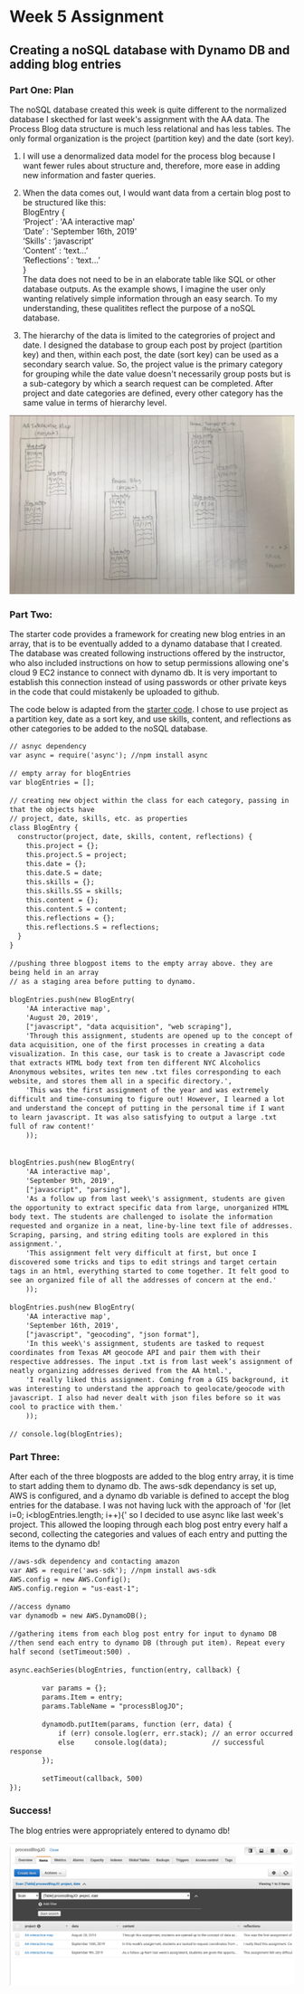 # Week 5 Assignment
## Creating a noSQL database with Dynamo DB and adding blog entries

### Part One: Plan
The noSQL database created this week is quite different to the normalized database I skecthed for last week's assignment with the AA data. The Process Blog data structure is much less relational and has less tables. The only formal organization is the project (partition key) and the date (sort key).

1. I will use a denormalized data model for the process blog because I want fewer rules about structure and, therefore, more ease in adding new information and faster queries.

2. When the data comes out, I would want data from a certain blog post to be structured like this:<br/>
                BlogEntry {<br/>
                    ‘Project’ : 'AA interactive map'<br/>
                    ‘Date’ : 'September 16th, 2019'<br/>
                    ‘Skills’ : ‘javascript’<br/>
                    ‘Content’ : ‘text...’<br/>
                    ‘Reflections’ : ‘text…’<br/>
                }<br/>
  The data does not need to be in an elaborate table like SQL or other database outputs. As the example shows, I imagine the user only wanting relatively simple information through an easy search. To my understanding, these qualitites reflect the purpose of a noSQL database. 
  
3. The hierarchy of the data is limited to the categrories of project and date. I designed the database to group each post by project (partition key) and then, within each post, the date (sort key) can be used as a secondary search value. So, the project value is the primary category for grouping while the date value doesn't necessarily group posts but is a sub-category by which a search request can be completed. After project and date categories are defined, every other category has the same value in terms of hierarchy level.


![alt text](https://github.com/joutwater/Data-Structures/blob/master/week05/data/week05_datastructures1.png)

### Part Two:

The starter code provides a framework for creating new blog entries in an array, that is to be eventually added to a dynamo database that I created. The database was created following instructions offered by the instructor, who also included instructions on how to setup permissions allowing one's cloud 9 EC2 instance to connect with dynamo db. It is very important to establish this connection instead of using passwords or other private keys in the code that could mistakenly be uploaded to github.

The code below is adapted from the [starter code](https://github.com/visualizedata/data-structures/blob/master/weekly_assignment_05.md). I chose to use project as a partition key, date as a sort key, and use skills, content, and reflections as other categories to be added to the noSQL database.


    // asnyc dependency
    var async = require('async'); //npm install async

    // empty array for blogEntries
    var blogEntries = [];

    // creating new object within the class for each category, passing in that the objects have
    // project, date, skills, etc. as properties
    class BlogEntry {
      constructor(project, date, skills, content, reflections) {
        this.project = {};
        this.project.S = project;
        this.date = {}; 
        this.date.S = date;
        this.skills = {};
        this.skills.SS = skills;
        this.content = {};
        this.content.S = content;
        this.reflections = {};
        this.reflections.S = reflections;
      }
    }

    //pushing three blogpost items to the empty array above. they are being held in an array
    // as a staging area before putting to dynamo.

    blogEntries.push(new BlogEntry(
        'AA interactive map',
        'August 20, 2019',
        ["javascript", "data acquisition", "web scraping"],
        'Through this assignment, students are opened up to the concept of data acquisition, one of the first processes in creating a data visualization. In this case, our task is to create a Javascript code that extracts HTML body text from ten different NYC Alcoholics Anonymous websites, writes ten new .txt files corresponding to each website, and stores them all in a specific directory.',
        'This was the first assignment of the year and was extremely difficult and time-consuming to figure out! However, I learned a lot and understand the concept of putting in the personal time if I want to learn javascript. It was also satisfying to output a large .txt full of raw content!'
        ));


    blogEntries.push(new BlogEntry(
        'AA interactive map',
        'September 9th, 2019',
        ["javascript", "parsing"],
        'As a follow up from last week\'s assignment, students are given the opportunity to extract specific data from large, unorganized HTML body text. The students are challenged to isolate the information requested and organize in a neat, line-by-line text file of addresses. Scraping, parsing, and string editing tools are explored in this assignment.',
        'This assignment felt very difficult at first, but once I discovered some tricks and tips to edit strings and target certain tags in an html, everything started to come together. It felt good to see an organized file of all the addresses of concern at the end.'
        ));

    blogEntries.push(new BlogEntry(
        'AA interactive map',
        'September 16th, 2019',
        ["javascript", "geocoding", "json format"],
        'In this week\'s assignment, students are tasked to request coordinates from Texas AM geocode API and pair them with their respective addresses. The input .txt is from last week’s assignment of neatly organizing addresses derived from the AA html.',
        'I really liked this assignment. Coming from a GIS background, it was interesting to understand the approach to geolocate/geocode with javascript. I also had never dealt with json files before so it was cool to practice with them.'
        ));

    // console.log(blogEntries);

### Part Three:

After each of the three blogposts are added to the blog entry array, it is time to start adding them to dynamo db. The aws-sdk dependancy is set up, AWS is configured, and a dynamo db variable is defined to accept the blog entries for the database. I was not having luck with the approach of 'for (let i=0; i<blogEntries.length; i++){' so I decided to use async like last week's project. This allowed the looping through each blog post entry every half a second, collecting the categories and values of each entry and putting the items to the dynamo db!

    //aws-sdk dependency and contacting amazon
    var AWS = require('aws-sdk'); //npm install aws-sdk
    AWS.config = new AWS.Config();
    AWS.config.region = "us-east-1";

    //access dynamo
    var dynamodb = new AWS.DynamoDB();

    //gathering items from each blog post entry for input to dynamo DB
    //then send each entry to dynamo DB (through put item). Repeat every half second (setTimeout:500) .
    
    async.eachSeries(blogEntries, function(entry, callback) {

            var params = {};
            params.Item = entry; 
            params.TableName = "processBlogJO";

            dynamodb.putItem(params, function (err, data) {
                if (err) console.log(err, err.stack); // an error occurred
                else     console.log(data);           // successful response
            });

            setTimeout(callback, 500)
    });

### Success!

The blog entries were appropriately entered to dynamo db!

![alt text](https://github.com/joutwater/Data-Structures/blob/master/week05/data/week05_datastructures.png)
